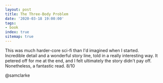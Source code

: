 ```yaml
---
layout: post
title: The Three-Body Problem
date: '2020-03-18 19:00:00'
tags:
- book
index: true
sitemap: true
---
```


This was much harder-core sci-fi than I'd imagined when I started. Incredible detail and a wonderful story line, told in a really interesting way. It petered off for me at the end, and I felt ultimately the story didn't pay off. Nonetheless, a fantastic read. 8/10

@samclarke